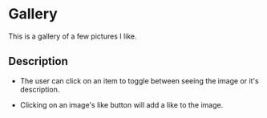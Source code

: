# Gallery

This is a gallery of a few pictures I like.

## Description

- The user can click on an item to toggle between seeing the image or it's description.

- Clicking on an image's like button will add a like to the image.

